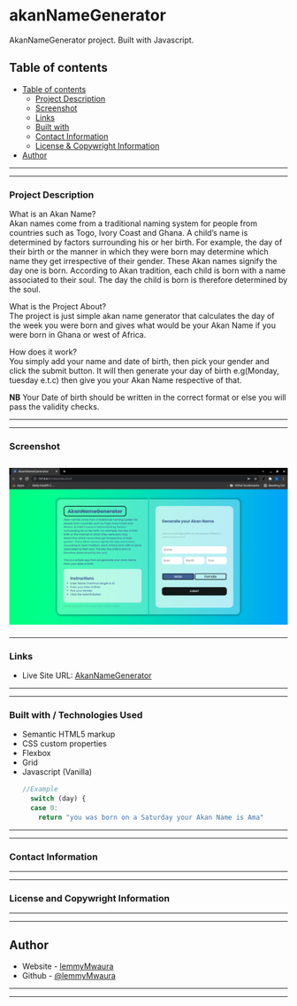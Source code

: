 # akanNameGenerator
AkanNameGenerator project. Built with Javascript.

## Table of contents
  - [Table of contents](#table-of-contents)
    - [Project Description](#Project-description) 
    - [Screenshot](#screenshot)
    - [Links](#links)
    - [Built with](#built-with)
    - [Contact Information](#contact-information)
    - [License & Copywright Information](#License-and-Copywright-Information)
  - [Author](#author)

---
___
### Project Description

What is an Akan Name?\
Akan names come from a traditional naming system for people from countries such as Togo, Ivory Coast and Ghana. A child’s name is determined by factors surrounding his or her birth. For example, the day of their birth or the manner in which they were born may determine which name they get irrespective of their gender. These Akan names signify the day one is born. According to Akan tradition, each child is born with a name associated to their soul. The day the child is born is therefore determined by the soul.

What is the Project About?\
The project is just simple akan name generator that calculates the day of the week you were born and gives what would be your Akan Name if you were born in Ghana or west of Africa.

How does it work?\
You simply add your name and date of birth, then pick your gender and click the submit button. It will then generate your day of birth e.g(Monday, tuesday e.t.c) then give you your Akan Name respective of that.

**NB** Your Date of birth should be written in the correct format or else you will pass the validity checks.

___
---
### Screenshot
![Website](./images/Website.png)
---
___
### Links

- Live Site URL: [AkanNameGenerator](https://lemmymwaura.github.io/akanNameProject/)

---
___
### Built with / Technologies Used

- Semantic HTML5 markup
- CSS custom properties
- Flexbox
- Grid
- Javascript (Vanilla)
  ```javascript
  //Example
    switch (day) {
    case 0:
      return "you was born on a Saturday your Akan Name is Ama"
  ```
---
___
### Contact Information
---
___
### License and Copywright Information
---
___
## Author 

- Website - [lemmyMwaura](https://lemmymwaura.github.io/akanNameProject/)
- Github - [@lemmyMwaura](https://github.com/LemmyMwaura)
---
___